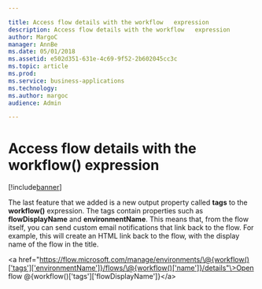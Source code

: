 ```yaml
---

title: Access flow details with the workflow   expression
description: Access flow details with the workflow   expression
author: MargoC
manager: AnnBe
ms.date: 05/01/2018
ms.assetid: e502d351-631e-4c69-9f52-2b602045cc3c
ms.topic: article
ms.prod: 
ms.service: business-applications
ms.technology: 
ms.author: margoc
audience: Admin

---
```

#  Access flow details with the workflow() expression




[!include[banner](../../../includes/banner.md)]

The last feature that we added is a new output property called **tags** to the
**workflow()** expression. The tags contain properties such as
**flowDisplayName** and **environmentName**. This means that, from the flow
itself, you can send custom email notifications that link back to the flow. For
example, this will create an HTML link back to the flow, with the display name
of the flow in the title.

\<a
href="https://flow.microsoft.com/manage/environments/\@{workflow()['tags']['environmentName']}/flows/\@{workflow()['name']}/details"\>Open
flow \@{workflow()['tags']['flowDisplayName']}\</a\>
